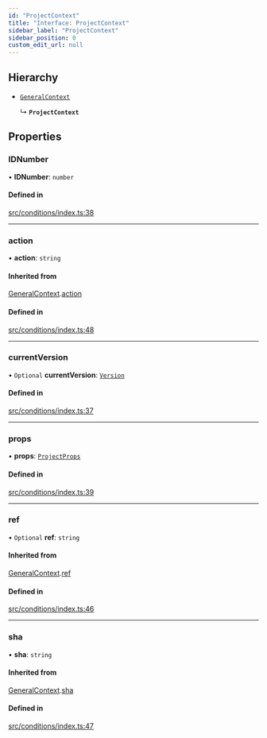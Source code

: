 ```yaml
---
id: "ProjectContext"
title: "Interface: ProjectContext"
sidebar_label: "ProjectContext"
sidebar_position: 0
custom_edit_url: null
---
```


## Hierarchy

- [`GeneralContext`](internal.GeneralContext.md)

  ↳ **`ProjectContext`**

## Properties

### IDNumber

• **IDNumber**: `number`

#### Defined in

[src/conditions/index.ts:38](https://github.com/Resnovas/smartcloud/blob/b91f5b4/src/conditions/index.ts#L38)

___

### action

• **action**: `string`

#### Inherited from

[GeneralContext](internal.GeneralContext.md).[action](internal.GeneralContext.md#action)

#### Defined in

[src/conditions/index.ts:48](https://github.com/Resnovas/smartcloud/blob/b91f5b4/src/conditions/index.ts#L48)

___

### currentVersion

• `Optional` **currentVersion**: [`Version`](Version.md)

#### Defined in

[src/conditions/index.ts:37](https://github.com/Resnovas/smartcloud/blob/b91f5b4/src/conditions/index.ts#L37)

___

### props

• **props**: [`ProjectProps`](ProjectProps.md)

#### Defined in

[src/conditions/index.ts:39](https://github.com/Resnovas/smartcloud/blob/b91f5b4/src/conditions/index.ts#L39)

___

### ref

• `Optional` **ref**: `string`

#### Inherited from

[GeneralContext](internal.GeneralContext.md).[ref](internal.GeneralContext.md#ref)

#### Defined in

[src/conditions/index.ts:46](https://github.com/Resnovas/smartcloud/blob/b91f5b4/src/conditions/index.ts#L46)

___

### sha

• **sha**: `string`

#### Inherited from

[GeneralContext](internal.GeneralContext.md).[sha](internal.GeneralContext.md#sha)

#### Defined in

[src/conditions/index.ts:47](https://github.com/Resnovas/smartcloud/blob/b91f5b4/src/conditions/index.ts#L47)
